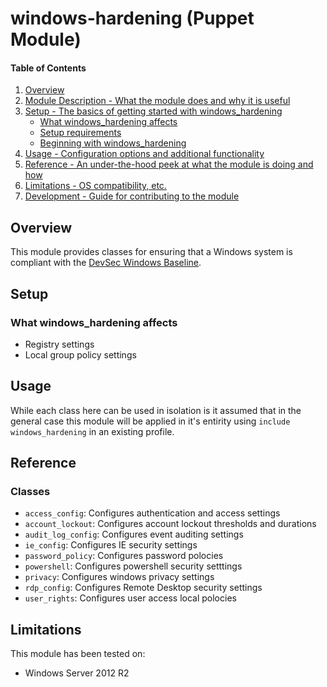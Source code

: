 # windows-hardening (Puppet Module)

#### Table of Contents

1. [Overview](#overview)
2. [Module Description - What the module does and why it is useful](#module-description)
3. [Setup - The basics of getting started with windows_hardening](#setup)
    * [What windows_hardening affects](#what-windows_hardening-affects)
    * [Setup requirements](#setup-requirements)
    * [Beginning with windows_hardening](#beginning-with-windows_hardening)
4. [Usage - Configuration options and additional functionality](#usage)
5. [Reference - An under-the-hood peek at what the module is doing and how](#reference)
5. [Limitations - OS compatibility, etc.](#limitations)
6. [Development - Guide for contributing to the module](#development)

## Overview

This module provides classes for ensuring that a Windows system is compliant with the [DevSec Windows Baseline](https://github.com/dev-sec/windows-baseline).

## Setup

### What windows_hardening affects

* Registry settings
* Local group policy settings

## Usage

While each class here can be used in isolation is it assumed that in the general case this module will be applied in it's entirity using ```include windows_hardening``` in an existing profile.

## Reference

### Classes

* `access_config`: Configures authentication and access settings
* `account_lockout`: Configures account lockout thresholds and durations
* `audit_log_config`: Configures event auditing settings
* `ie_config`: Configures IE security settings
* `password_policy`: Configures password polocies
* `powershell`:  Configures powershell security setttings
* `privacy`: Configures windows privacy settings
* `rdp_config`: Configures Remote Desktop security settings
* `user_rights`: Configures user access local polocies

## Limitations

This module has been tested on:

* Windows Server 2012 R2